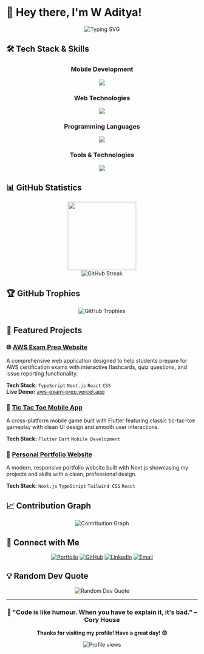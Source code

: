 # 👋 Hey there, I'm W Aditya!

<div align="center">
  <img src="https://readme-typing-svg.herokuapp.com?font=Fira+Code&size=25&duration=4000&pause=1000&center=true&vCenter=true&multiline=true&width=600&height=100&lines=Full+Stack+Developer;Mobile+App+Developer;Passionate+About+Clean+Code;Always+Learning+New+Technologies" alt="Typing SVG" />
</div>

## 🛠️ Tech Stack & Skills

<div align="center">

### Mobile Development

<img src="https://skillicons.dev/icons?i=flutter,dart" />

### Web Technologies

<img src="https://skillicons.dev/icons?i=html,css,js,ts,react,nextjs" />

### Programming Languages

<img src="https://skillicons.dev/icons?i=java,python,c,cpp" />

### Tools & Technologies

<img src="https://skillicons.dev/icons?i=git,github,vscode,vercel" />

</div>

## 📊 GitHub Statistics

<div align="center">
  <img height="180em" src="https://github-readme-stats.vercel.app/api/top-langs/?username=AdityaW2005&layout=compact&langs_count=8&theme=tokyonight"/>
</div>

<div align="center">
  <img src="https://github-readme-streak-stats.herokuapp.com/?user=AdityaW2005&theme=tokyonight" alt="GitHub Streak" />
</div>

## 🏆 GitHub Trophies

<div align="center">
  <img src="https://github-profile-trophy.vercel.app/?username=AdityaW2005&theme=tokyonight&no-frame=true&row=1&column=7" alt="GitHub Trophies" />
</div>

## 🚀 Featured Projects

### 🌐 [AWS Exam Prep Website](https://github.com/AdityaW2005/aws-exam-prep-website)

A comprehensive web application designed to help students prepare for AWS certification exams with interactive flashcards, quiz questions, and issue reporting functionality.

**Tech Stack:** `TypeScript` `Next.js` `React` `CSS`  
**Live Demo:** [aws-exam-prep.vercel.app](https://aws-exam-prep.vercel.app/)

### 📱 [Tic Tac Toe Mobile App](https://github.com/AdityaW2005/tic-tac-toe-app)

A cross-platform mobile game built with Flutter featuring classic tic-tac-toe gameplay with clean UI design and smooth user interactions.

**Tech Stack:** `Flutter` `Dart` `Mobile Development`

### 💼 [Personal Portfolio Website](https://github.com/AdityaW2005/W-Aditya)

A modern, responsive portfolio website built with Next.js showcasing my projects and skills with a clean, professional design.

**Tech Stack:** `Next.js` `TypeScript` `Tailwind CSS` `React`

## 📈 Contribution Graph

<div align="center">
  <img src="https://github-readme-activity-graph.vercel.app/graph?username=AdityaW2005&theme=tokyo-night&hide_border=true" alt="Contribution Graph" />
</div>

## 🤝 Connect with Me

<div align="center">

[![Portfolio](https://img.shields.io/badge/Portfolio-000000?style=for-the-badge&logo=About.me&logoColor=white)](https://w-aditya.vercel.app)
[![GitHub](https://img.shields.io/badge/GitHub-100000?style=for-the-badge&logo=github&logoColor=white)](https://github.com/AdityaW2005)
[![LinkedIn](https://img.shields.io/badge/LinkedIn-0077B5?style=for-the-badge&logo=linkedin&logoColor=white)](https://www.linkedin.com/in/w-aditya-ba5357293/)
[![Email](https://img.shields.io/badge/Email-D14836?style=for-the-badge&logo=gmail&logoColor=white)](mailto:adhiw2005@gmail.com)

</div>

## 💡 Random Dev Quote

<div align="center">
  <img src="https://quotes-github-readme.vercel.app/api?type=horizontal&theme=tokyonight" alt="Random Dev Quote" />
</div>

---

<div align="center">
  
### 🌟 "Code is like humour. When you have to explain it, it's bad." – Cory House

**Thanks for visiting my profile! Have a great day! 😊**

<img src="https://komarev.com/ghpvc/?username=AdityaW2005&color=blueviolet&style=flat-square&label=Profile+Views" alt="Profile views" />

</div>